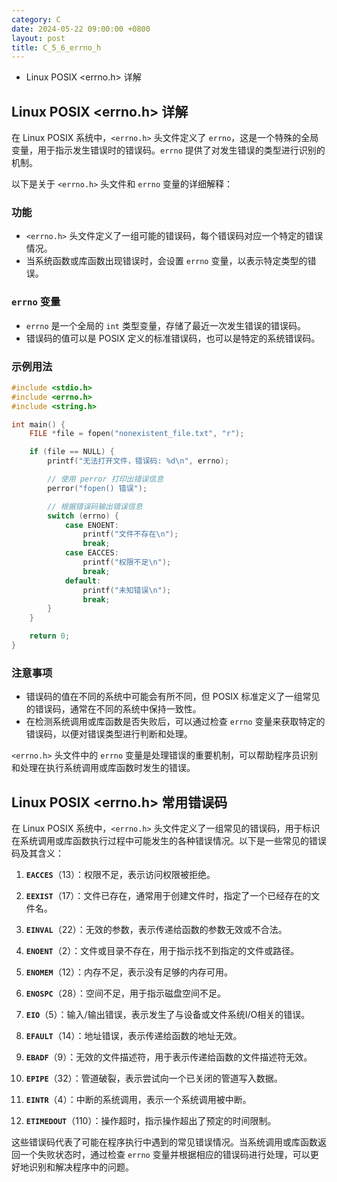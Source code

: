 ```yaml
---
category: C
date: 2024-05-22 09:00:00 +0800
layout: post
title: C_5_6_errno_h
---
```


+ Linux POSIX <errno.h> 详解

## Linux POSIX <errno.h> 详解

在 Linux POSIX 系统中，`<errno.h>` 头文件定义了 `errno`，这是一个特殊的全局变量，用于指示发生错误时的错误码。`errno` 提供了对发生错误的类型进行识别的机制。

以下是关于 `<errno.h>` 头文件和 `errno` 变量的详细解释：

### 功能
- `<errno.h>` 头文件定义了一组可能的错误码，每个错误码对应一个特定的错误情况。
- 当系统函数或库函数出现错误时，会设置 `errno` 变量，以表示特定类型的错误。

### `errno` 变量
- `errno` 是一个全局的 `int` 类型变量，存储了最近一次发生错误的错误码。
- 错误码的值可以是 POSIX 定义的标准错误码，也可以是特定的系统错误码。

### 示例用法
```c
#include <stdio.h>
#include <errno.h>
#include <string.h>

int main() {
    FILE *file = fopen("nonexistent_file.txt", "r");

    if (file == NULL) {
        printf("无法打开文件，错误码: %d\n", errno);

        // 使用 perror 打印出错误信息
        perror("fopen() 错误");

        // 根据错误码输出错误信息
        switch (errno) {
            case ENOENT:
                printf("文件不存在\n");
                break;
            case EACCES:
                printf("权限不足\n");
                break;
            default:
                printf("未知错误\n");
                break;
        }
    }

    return 0;
}
```

### 注意事项
- 错误码的值在不同的系统中可能会有所不同，但 POSIX 标准定义了一组常见的错误码，通常在不同的系统中保持一致性。
- 在检测系统调用或库函数是否失败后，可以通过检查 `errno` 变量来获取特定的错误码，以便对错误类型进行判断和处理。

`<errno.h>` 头文件中的 `errno` 变量是处理错误的重要机制，可以帮助程序员识别和处理在执行系统调用或库函数时发生的错误。

## Linux POSIX <errno.h> 常用错误码

在 Linux POSIX 系统中，`<errno.h>` 头文件定义了一组常见的错误码，用于标识在系统调用或库函数执行过程中可能发生的各种错误情况。以下是一些常见的错误码及其含义：

1. **`EACCES`**（13）：权限不足，表示访问权限被拒绝。
   
2. **`EEXIST`**（17）：文件已存在，通常用于创建文件时，指定了一个已经存在的文件名。

3. **`EINVAL`**（22）：无效的参数，表示传递给函数的参数无效或不合法。

4. **`ENOENT`**（2）：文件或目录不存在，用于指示找不到指定的文件或路径。

5. **`ENOMEM`**（12）：内存不足，表示没有足够的内存可用。

6. **`ENOSPC`**（28）：空间不足，用于指示磁盘空间不足。

7. **`EIO`**（5）：输入/输出错误，表示发生了与设备或文件系统I/O相关的错误。

8. **`EFAULT`**（14）：地址错误，表示传递给函数的地址无效。

9. **`EBADF`**（9）：无效的文件描述符，用于表示传递给函数的文件描述符无效。

10. **`EPIPE`**（32）：管道破裂，表示尝试向一个已关闭的管道写入数据。

11. **`EINTR`**（4）：中断的系统调用，表示一个系统调用被中断。

12. **`ETIMEDOUT`**（110）：操作超时，指示操作超出了预定的时间限制。

这些错误码代表了可能在程序执行中遇到的常见错误情况。当系统调用或库函数返回一个失败状态时，通过检查 `errno` 变量并根据相应的错误码进行处理，可以更好地识别和解决程序中的问题。